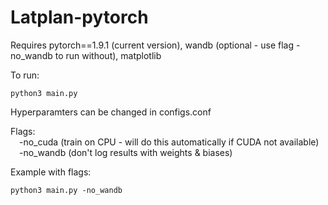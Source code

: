 # Latplan-pytorch
Requires pytorch==1.9.1 (current version), wandb (optional - use flag -no_wandb to run without), matplotlib

To run:
```
python3 main.py
```

Hyperparamters can be changed in configs.conf

Flags:  
&emsp;-no_cuda (train on CPU - will do this automatically if CUDA not available)  
&emsp;-no_wandb (don't log results with weights & biases)

Example with flags:
```
python3 main.py -no_wandb
```